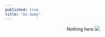 ```yaml
---
published: true
title: "Go away"
---
```

<center>
  Nothing here

  <img src="https://static.wikia.nocookie.net/deltarune/images/c/c9/Spamton_overworld_painting.png/revision/latest?cb=20211021121248"/>
</center>

